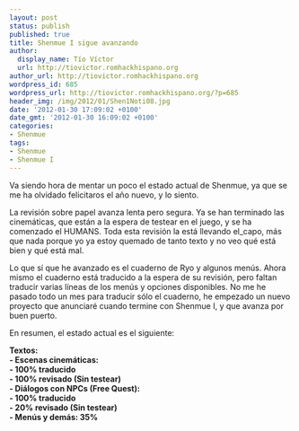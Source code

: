 ```yaml
---
layout: post
status: publish
published: true
title: Shenmue I sigue avanzando
author:
  display_name: Tío Víctor
  url: http://tiovictor.romhackhispano.org
author_url: http://tiovictor.romhackhispano.org
wordpress_id: 685
wordpress_url: http://tiovictor.romhackhispano.org/?p=685
header_img: /img/2012/01/Shen1Noti08.jpg
date: '2012-01-30 17:09:02 +0100'
date_gmt: '2012-01-30 16:09:02 +0100'
categories:
- Shenmue
tags:
- Shenmue
- Shenmue I
---
```

Va siendo hora de mentar un poco el estado actual de Shenmue, ya que se me 
ha olvidado felicitaros el año nuevo, y lo siento.

La revisión sobre papel avanza lenta pero segura. Ya se han terminado las 
cinemáticas, que están a la espera de testear en el juego, y se ha comenzado 
el HUMANS. Toda esta revisión la está llevando el_capo, más que nada porque yo 
ya estoy quemado de tanto texto y no veo qué está bien y qué está mal.

Lo que sí que he avanzado es el cuaderno de Ryo y algunos menús. Ahora mismo el 
cuaderno está traducido a la espera de su revisión, pero faltan traducir varias 
líneas de los menús y opciones disponibles. No me he pasado todo un mes para 
traducir sólo el cuaderno, he empezado un nuevo proyecto que anunciaré cuando 
termine con Shenmue I, y que avanza por buen puerto.

En resumen, el estado actual es el siguiente:

**Textos:**  
**- Escenas cinemáticas:**  
**- 100% traducido**  
**- 100% revisado (Sin testear)**  
**- Diálogos con NPCs (Free Quest):**  
**- 100% traducido**  
**- 20% revisado (Sin testear)**  
**- Menús y demás: 35%**
